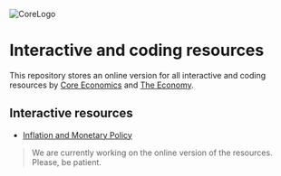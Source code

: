![CoreLogo](https://www.core-econ.org/wp-content/themes/coreecon/components/image/core-logo-bw-strapline.svg)

# Interactive and coding resources

This repository stores an online version for all  interactive and coding resources by [Core Economics](https://www.core-econ.org/) and [The Economy](https://www.core-econ.org/project/core-the-economy/).

## Interactive resources
- [Inflation and Monetary Policy](https://coreecon.github.io/voici/render/inflation.html?)

> We are currently working on the online version of the resources. Please, be patient.
